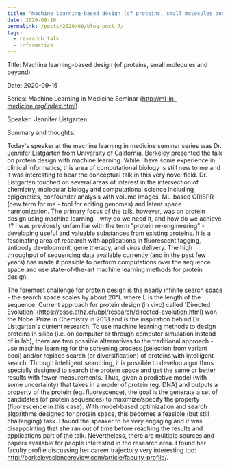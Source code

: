 ```yaml
---
title: "Machine learning-based design (of proteins, small molecules and beyond)"
date: 2020-09-16
permalink: /posts/2020/09/blog-post-7/
tags:
  - research talk
  - informatics
---
```


Title: Machine learning-based design (of proteins, small molecules and beyond)

Date: 2020-09-16

Series: Machine Learning in Medicine Seminar (http://ml-in-medicine.org/index.html)

Speaker: Jennifer Listgarten 

Summary and thoughts:

Today's speaker at the machine learning in medicine seminar series was Dr. Jennifer Listgarten from University of California, Berkeley presented the talk on protein design with machine learning. While I have some experience in clinical informatics, this area of computational biology is still new to me and it was interesting to hear the conceptual talk in this very novel field. Dr. Listgarten touched on several areas of interest in the intersection of chemistry, molecular biology and computational science including epigenetics, confounder analysis with volume images, ML-based CRISPR (new term for me - tool for editing genomes) and latent space harmonization. The primary focus of the talk, however, was on protein design using machine learning - why do we need it, and how do we achieve it? I was previously unfamiliar with the term "protein re-engineering" - developing useful and valuable substances from existing proteins. It is a fascinating area of research with applications in fluorescent tagging, antibody development, gene therapy, and virus delivery. The high throughput of sequencing data available currently (and in the past few years) has made it possible to perform computations over the sequence space and use state-of-the-art machine learning methods for protein design.

The foremost challenge for protein design is the nearly infinite search space - the search space scales by about 20^L where L is the length of the sequence. Current approach for protein design (in vivo) called 'Directed Evolution' (https://bsse.ethz.ch/bpl/research/directed-evolution.html) won the Nobel Prize in Chemistry in 2018 and is the inspiration behind Dr. Listgarten's current research. To use machine learning methods to design proteins in silico (i.e. on computer or through computer simulation instead of in lab), there are two possible alternatives to the traditional approach - use machine learning for the screening process (selection from variant pool) and/or replace search (or diversification) of proteins with intelligent search. Through intelligent searching, it is possible to develop algorithms specially designed to search the protein space and get the same or better results with fewer measurements. Thus, given a predictive model (with some uncertainty) that takes in a model of protein (eg. DNA) and outputs a property of the protein (eg. fluorescence), the goal is the generate a set of candidates (of protein sequences) to maximize/specify the property (fluorescence in this case). With model-based optimization and search algorithms designed for protein space, this becomes a feasible (but still challenging) task. I found the speaker to be very engaging and it was disappointing that she ran out of time before reaching the results and applications part of the talk. Nevertheless, there are multiple sources and papers available for people interested in the research area. I found her faculty profile discussing her career trajectory very interesting too: http://berkeleysciencereview.com/article/faculty-profile/.
